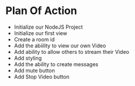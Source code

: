 # Plan Of Action

- Initialize our NodeJS Project
- Initialize our first view
- Create a room id
- Add the abiility to view our own Video
- Add ability to allow others to stream their Video
- Add styling
- Add the ability to create messages
- Add mute button
- Add Stop Video button